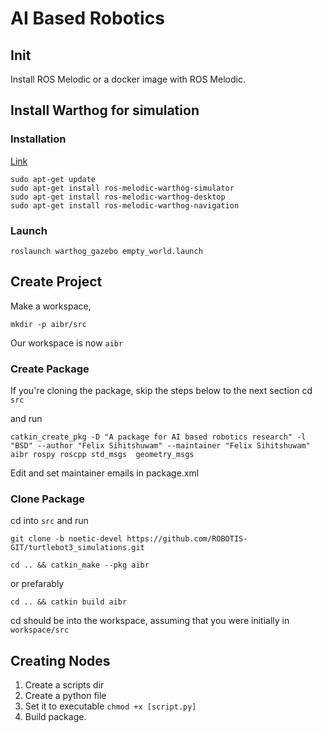 # AI Based Robotics
## Init
Install ROS Melodic or a docker image with ROS Melodic.

## Install Warthog for simulation
### Installation
[Link](http://www.clearpathrobotics.com/assets/guides/melodic/ros/Drive%20a%20Warthog.html)
```
sudo apt-get update
sudo apt-get install ros-melodic-warthog-simulator
sudo apt-get install ros-melodic-warthog-desktop
sudo apt-get install ros-melodic-warthog-navigation
```
### Launch
```
roslaunch warthog_gazebo empty_world.launch
```

## Create Project

Make a workspace, 
```
mkdir -p aibr/src
```

Our workspace is now `aibr`

### Create Package 
If you're cloning the package, skip the steps below to the next section
cd `src`

and run
```
catkin_create_pkg -D "A package for AI based robotics research" -l "BSD" --author "Felix Sihitshuwam" --maintainer "Felix Sihitshuwam" aibr rospy roscpp std_msgs  geometry_msgs
```

Edit and set maintainer emails in package.xml

### Clone Package
cd into `src` and run

```
git clone -b noetic-devel https://github.com/ROBOTIS-GIT/turtlebot3_simulations.git
```

```
cd .. && catkin_make --pkg aibr
```
or prefarably
```
cd .. && catkin build aibr
```
cd should be into the workspace, assuming that you were initially in `workspace/src`

## Creating Nodes
1. Create a scripts dir
2. Create a python file
3. Set it to executable `chmod +x [script.py]`
4. Build package.
